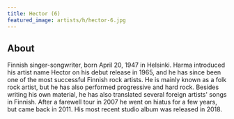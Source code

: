 ```yaml
---
title: Hector (6)
featured_image: artists/h/hector-6.jpg
---
```

## About

Finnish singer-songwriter, born April 20, 1947 in Helsinki. Harma introduced his artist name Hector on his debut release in 1965, and he has since been one of the most successful Finnish rock artists. He is mainly known as a folk rock artist, but he has also performed progressive and hard rock. Besides writing his own material, he has also translated several foreign artists' songs in Finnish. After a farewell tour in 2007 he went on hiatus for a few years, but came back in 2011. His most recent studio album was released in 2018.
